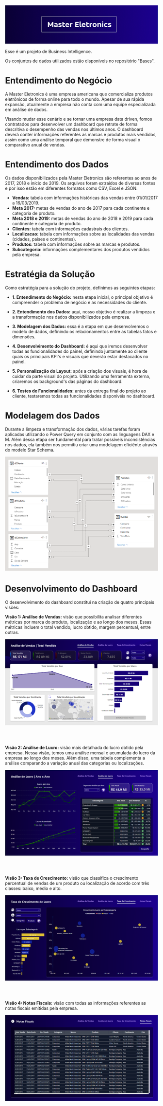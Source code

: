 ![](Imagens/FundoGithub.png)

Esse é um projeto de Business Intelligence.

Os conjuntos de dados utilizados estão disponíveis no repositório "Bases".

# Entendimento do Negócio

A Master Eletronics é uma empresa americana que comercializa produtos eletrônicos de forma online para todo o mundo. Apesar de sua rápida expansão, atualmente a empresa não conta com uma equipe especializada em análise de dados. 

Visando mudar esse cenário e se tornar uma empresa data driven, fomos contratados para desenvolver um dashboard que retrate de forma descritiva o desempenho das vendas nos últimos anos. O dashboard deverá conter informações referentes as marcas e produtos mais vendidos, assim como uma análise temporal que demonstre de forma visual o comparativo anual de vendas. 

# Entendimento dos Dados

Os dados disponibilizados pela Master Eletronics são referentes ao anos de 2017, 2018 e início de 2019. Os arquivos foram extraídos de diversas fontes e por isso estão em diferentes formatos como CSV, Excel e JSON. 

- **Vendas:** tabela com informações históricas das vendas entre 01/01/2017 a 16/03/2019. <br>
- **Meta 2017:** metas de vendas do ano de 2017 para cada continente e categoria de produto. <br>
- **Meta 2018 e 2019:** metas de vendas do ano de 2018 e 2019 para cada continente e categoria de produto. <br>
- **Clientes:** tabela com informações cadastrais dos clientes. <br>
- **Localizacao:** tabela com informações sobre as localidades das vendas (cidades, países e continentes). <br>
- **Produtos:** tabela com informações sobre as marcas e produtos. <br>
- **Subcategoria:** informações complementares dos produtos vendidos pela empresa. <br>

# Estratégia da Solução

Como estratégia para a solução do projeto, definimos as seguintes etapas:

- **1. Entendimento do Negócio:** nesta etapa inicial, o principal objetivo é compreender o problema de negócio e as necessidades do cliente.

- **2. Entendimento dos Dados:** aqui, nosso objetivo é realizar a limpeza e a transformação nos dados disponibilizados pela empresa. 

- **3. Modelagem dos Dados:** essa é a etapa em que desenvolvemos o modelo de dados, definindo os relacionamentos entre as tabelas fatos e dimensões.

- **4. Desenvolvimento do Dashboard:** é aqui que iremos desenvolver todas as funcionalidades do painel, definindo juntamente ao cliente quais os principais KPI's e visuais que deverão estar destacados no painel. 

- **5. Personalização do Layout:** após a criação dos visuais, é hora de cuidar da parte visual do projeto. Utilizando uma ferramenta externa, criaremos os background's das páginas do dashboard.

- **6. Testes de Funcionalidades:** antes da entrega final do projeto ao cliente, testaremos todas as funcionalidades disponivéis no dashboard.

# Modelagem dos Dados

Durante a limpeza e transformação dos dados, várias tarefas foram aplicadas utilizando o Power Query em conjunto com as linguagens DAX e M. Além dessa etapa ser fundamental para tratar possíveis inconsistências nos dados, ela também nos permitiu criar uma modelagem eficiênte através do modelo Star Schema. 

![](Modelagem/ModelagemStarSchema.png)

# Desenvolvimento do Dashboard

O desenvolvimento do dashboard constitui na criação de quatro principais visões: 

**Visão 1: Análise de Vendas:** visão que possibilita analisar diferentes métricas por marca do produto, localização e ao longo dos meses. Essas métricas incluem o total vendido, lucro obtido, margem percentual, entre outras.

![](Imagens/Visao1.png)

<br>
<br>

**Visão 2: Análise de Lucro:** visão mais detalhada do lucro obtido pela empresa. Nessa visão, temos uma análise mensal e acumulada do lucro da empresa ao longo dos meses. Além disso, uma tabela complementa a análise comparando a variação anual das categorias ou localizações. 

![](Imagens/Visao2.png)

<br>
<br>

**Visão 3: Taxa de Crescimento:** visão que classifica o crescimento percentual de vendas de um produto ou localização de acordo com três classes: baixo, médio e alto.

![](Imagens/Visao3.png)

<br>
<br>

**Visão 4: Notas Fiscais:** visão com todas as informações referentes as notas fiscais emitidas pela empresa. 

![](Imagens/Visao4.png)

<br>
<br>

